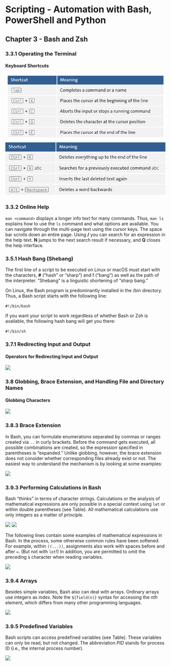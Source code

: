 # Scripting - Automation with Bash, PowerShell and Python

## Chapter 3 - Bash and Zsh

### 3.3.1 Operating the Terminal

#### Keyboard Shortcuts

![](./images/table3.1.png)
![](./images/table3.1b.png)

### 3.3.2 Online Help

```man <command>``` displays a longer info text for many commands. Thus, ```man ls``` explains
how to use the ```ls``` command and what options are available. You can navigate through
the multi-page text using the cursor keys. The space bar scrolls down an entire page.
Using **/** you can search for an expression in the help text. **N** jumps to the next
search result if necessary, and **Q** closes the help interface.

### 3.5.1 Hash Bang (Shebang)

The first line of a script to be executed on Linux or macOS must start with the characters, **#** (“hash” or “sharp”)
and **!** (“bang”) as well as the path of the interpreter. “Shebang”
is a linguistic shortening of “sharp bang.”

On Linux, the Bash program is predominantly installed in the /bin directory. Thus, a
Bash script starts with the following line:

```#!/bin/bash```

If you want your script to work regardless of whether Bash or Zsh is available, the following hash bang will get 
you there:

```#!/bin/sh```

### 3.7.1 Redirecting Input and Output

#### Operators for Redirecting Input and Output

![](./images/table3.2.png)

### 3.8 Globbing, Brace Extension, and Handling File and Directory Names

#### Globbing Characters

![](./images/table3.3.png)

### 3.8.3 Brace Extension

In Bash, you can formulate enumerations separated by commas or ranges created via
```..``` in curly brackets. Before the command gets executed, all possible combinations are
created, so the expression specified in parentheses is “expanded.” Unlike globbing, however, the brace extension does not consider whether corresponding files already
exist or not. The easiest way to understand the mechanism is by looking at some examples:

![](./images/brace-extension-examples.png)

### 3.9.3 Performing Calculations in Bash

Bash “thinks” in terms of character strings. Calculations or the analysis of mathematical expressions are only possible in a special context using ```let``` 
or within double parentheses (see Table). All mathematical calculations use only integers as a matter of principle.

![](./images/table3.5.png)
![](./images/note1.png)

The following lines contain some examples of mathematical expressions in Bash. In the process, some otherwise common rules have been softened. For example, within
```((...))```, assignments also work with spaces before and after ```=```. (But not with ```let```!) In
addition, you are permitted to omit the preceding ```$``` character when reading variables.

![](./images/examples-of-math-in-bash.png)

### 3.9.4 Arrays

Besides simple variables, Bash also can deal with arrays. Ordinary arrays use integers as
index. Note the ```${field(n)}``` syntax for accessing the *nth* element, which differs from
many other programming languages.

![](./images/examples-of-arrays-in-bash.png)

### 3.9.5 Predefined Variables

Bash scripts can access predefined variables (see Table). These variables can only be
read, but not changed. The abbreviation *PID* stands for process ID (i.e., the internal process number).

![](./images/table3.6.png)
